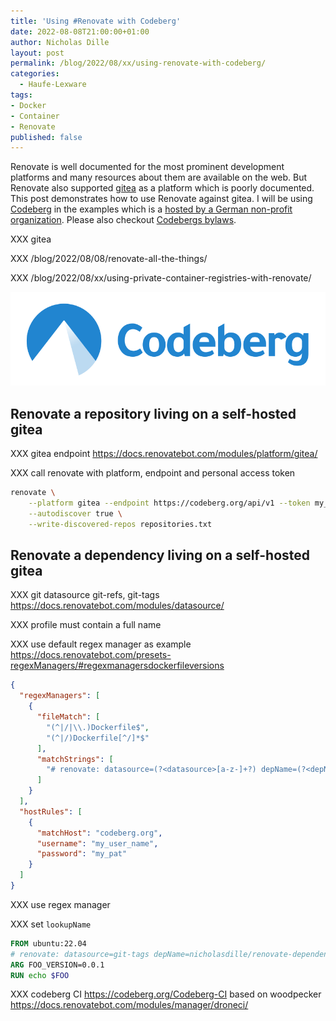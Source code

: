 ```yaml
---
title: 'Using #Renovate with Codeberg'
date: 2022-08-08T21:00:00+01:00
author: Nicholas Dille
layout: post
permalink: /blog/2022/08/xx/using-renovate-with-codeberg/
categories:
  - Haufe-Lexware
tags:
- Docker
- Container
- Renovate
published: false
---
```

Renovate is well documented for the most prominent development platforms and many resources about them are available on the web. But Renovate also supported [gitea]() as a platform which is poorly documented. This post demonstrates how to use Renovate against gitea. I will be using [Codeberg](https://codeberg.org) in the examples which is a [hosted by a German non-profit organization](https://docs.codeberg.org/getting-started/what-is-codeberg/). Please also checkout [Codebergs bylaws](https://codeberg.org/Codeberg/org/src/branch/main/en/bylaws.md).

XXX gitea

XXX /blog/2022/08/08/renovate-all-the-things/

XXX /blog/2022/08/xx/using-private-container-registries-with-renovate/

<img src="/media/2022/08/codeberg-logo_horizontal_blue-850x250.png" style="object-fit: cover; object-position: center 30%; width: 100%; height: 150px;" />

<!--more-->

## Renovate a repository living on a self-hosted gitea

XXX gitea endpoint https://docs.renovatebot.com/modules/platform/gitea/

XXX call renovate with platform, endpoint and personal access token

```bash
renovate \
    --platform gitea --endpoint https://codeberg.org/api/v1 --token my_token \
    --autodiscover true \
    --write-discovered-repos repositories.txt
```

## Renovate a dependency living on a self-hosted gitea

XXX git datasource git-refs, git-tags https://docs.renovatebot.com/modules/datasource/

XXX profile must contain a full name

XXX use default regex manager as example https://docs.renovatebot.com/presets-regexManagers/#regexmanagersdockerfileversions

```json
{
  "regexManagers": [
    {
      "fileMatch": [
        "(^|/|\\.)Dockerfile$",
        "(^|/)Dockerfile[^/]*$"
      ],
      "matchStrings": [
        "# renovate: datasource=(?<datasource>[a-z-]+?) depName=(?<depName>[^\\s]+?)(?: (lookupName|packageName)=(?<packageName>[^\\s]+?))?(?: versioning=(?<versioning>[a-z-0-9]+?))?\\s(?:ENV|ARG) .+?_VERSION[ =]\"?(?<currentValue>.+?)\"?\\s"
      ]
    }
  ],
  "hostRules": [
    {
      "matchHost": "codeberg.org",
      "username": "my_user_name",
      "password": "my_pat"
    }
  ]
}
```

XXX use regex manager

XXX set `lookupName`

```Dockerfile
FROM ubuntu:22.04
# renovate: datasource=git-tags depName=nicholasdille/renovate-dependency lookupName=https://codeberg.org/nicholasdille/renovate-dependency
ARG FOO_VERSION=0.0.1
RUN echo $FOO
```

XXX codeberg CI https://codeberg.org/Codeberg-CI based on woodpecker https://docs.renovatebot.com/modules/manager/droneci/
